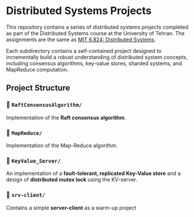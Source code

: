 # Distributed Systems Projects

This repository contains a series of distributed systems projects completed as part of the Distributed Systems course at the University of Tehran. The assignments are the same as [MIT 6.824: Distributed Systems](https://pdos.csail.mit.edu/6.824/).

Each subdirectory contains a self-contained project designed to incrementally build a robust understanding of distributed system concepts, including consensus algorithms, key-value stores, sharded systems, and MapReduce computation.

## Project Structure

### 📁 `RaftConsensusAlgorithm/`
Implementation of the **Raft consensus algorithm**.

### 📁 `MapReduce/`
Implementation of the Map-Reduce algorithm.

### 📁 `KeyValue_Server/`
An implementation of a **fault-tolerant, replicated Key-Value store** and a design of **distributed mutex lock** using the KV-server.

### 📁 `srv-client/`
Contains a simple **server-client** as a warm-up project
